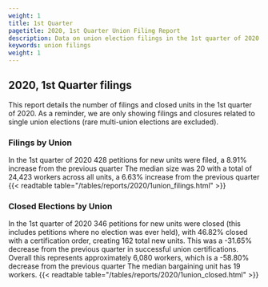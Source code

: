 ```yaml
---
weight: 1
title: 1st Quarter
pagetitle: 2020, 1st Quarter Union Filing Report
description: Data on union election filings in the 1st quarter of 2020
keywords: union filings
weight: 1
---
```


## 2020, 1st Quarter filings

This report details the number of filings and closed units in the 1st quarter of 2020. As a reminder, we are only showing filings and closures related to single union elections (rare multi-union elections are excluded).

### Filings by Union
In the 1st quarter of 2020 428 petitions for new units were filed, a 8.91% increase from the previous quarter The median size was 20 with a total of 24,423 workers across all units, a 6.63% increase from the previous quarter
{{< readtable table="/tables/reports/2020/1union_filings.html" >}}

### Closed Elections by Union
In the 1st quarter of 2020 346 petitions for new units were closed (this includes petitions where no election was ever held), with 46.82% closed with a certification order, creating 162 total new units. This was a -31.65% decrease from the previous quarter in successful union certifications. Overall this represents approximately 6,080 workers, which is a -58.80% decrease from the previous quarter The median bargaining unit has 19 workers.
{{< readtable table="/tables/reports/2020/1union_closed.html" >}}
